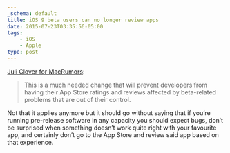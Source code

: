 ```yaml
---
_schema: default
title: iOS 9 beta users can no longer review apps
date: 2015-07-23T03:35:56-05:00
tags:
    - iOS
    - Apple
type: post
---
```

[Juli Clover for MacRumors](https://www.macrumors.com/2015/07/22/ios-9-beta-app-store-reviews-disabled/):

> This is a much needed change that will prevent developers from having their App Store ratings and reviews affected by beta-related problems that are out of their control.

Not that it applies anymore but it should go without saying that if you’re running pre-release software in any capacity you should expect bugs, don’t be surprised when something doesn’t work quite right with your favourite app, and certainly don’t go to the App Store and review said app based on that experience.